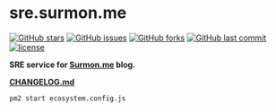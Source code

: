# sre.surmon.me

[![GitHub stars](https://img.shields.io/github/stars/surmon-china/deploy.svg?style=for-the-badge)](https://github.com/surmon-china/deploy/stargazers)
[![GitHub issues](https://img.shields.io/github/issues/surmon-china/deploy.svg?style=for-the-badge)](https://github.com/surmon-china/deploy/issues)
[![GitHub forks](https://img.shields.io/github/forks/surmon-china/deploy.svg?style=for-the-badge)](https://github.com/surmon-china/deploy/network)
[![GitHub last commit](https://img.shields.io/github/last-commit/google/skia.svg?style=for-the-badge)](https://github.com/surmon-china/deploy)
[![license](https://img.shields.io/github/license/mashape/apistatus.svg?style=for-the-badge)](https://github.com/surmon-china/deploy)

**SRE service for [Surmon.me](https://github.com/surmon-china/surmon.me) blog.**

**[CHANGELOG.md](https://github.com/surmon-china/sre.surmon.me/blob/master/CHANGELOG.md#changelog)**

```bash
pm2 start ecosystem.config.js
```
